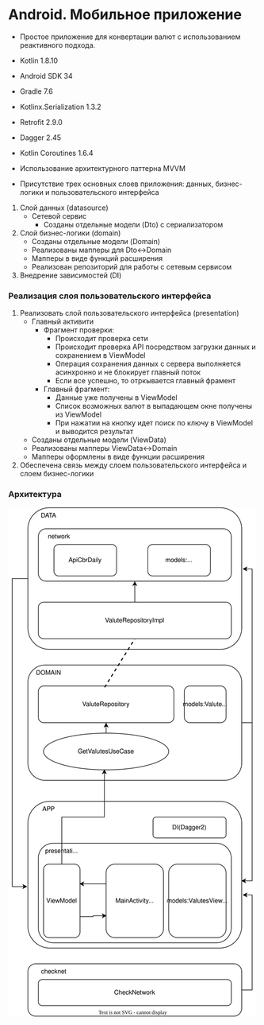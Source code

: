 # Android. Мобильное приложение

- Простое приложение для конвертации валют с использованием реактивного подхода.

- Kotlin 1.8.10
- Android SDK 34
- Gradle 7.6
- Kotlinx.Serialization 1.3.2
- Retrofit 2.9.0
- Dagger 2.45
- Kotlin Coroutines 1.6.4
- Использование архитектурного паттерна MVVM
- Присутствие трех основных слоев приложения: данных, бизнес-логики и пользовательского интерфейса

1. Слой данных (datasource)
    - Сетевой сервис
        - Созданы отдельные модели (Dto) с сериализатором
2. Слой бизнес-логики (domain)
    - Созданы отдельные модели (Domain)
    - Реализованы мапперы для Dto<->Domain
    - Мапперы в виде функций расширения
    - Реализован репозиторий для работы с сетевым сервисом
3. Внедрение зависимостей (DI)

### Реализация слоя пользовательского интерфейса

1. Реализовать слой пользовательского интерфейса (presentation)
    - Главный активити
        - Фрагмент проверки:
            - Происходит проверка сети
            - Происходит проверка API посредством загрузки данных и сохранением в ViewModel
            - Операция сохранения данных с сервера выполняется асинхронно и не блокирует главный поток
            - Если все успешно, то отркывается главный фрамент
        - Главный фрагмент:
            - Данные уже получены в ViewModel
            - Список возможных валют в выпадающем окне получены из ViewModel
            - При нажатии на кнопку идет поиск по ключу в ViewModel и выводится результат
    - Созданы отдельные модели (ViewData)
    - Реализованы мапперы ViewData<->Domain
    - Мапперы оформлены в виде функции расширения
2. Обеспечена связь между слоем пользовательского интерфейса и слоем бизнес-логики

### Архитектура

![architecture img](/architecture.svg)